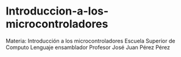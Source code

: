 # Introduccion-a-los-microcontroladores
Materia: Introducción a los microcontroladores
Escuela Superior de Computo
Lenguaje ensamblador
Profesor José Juan Pérez Pérez
